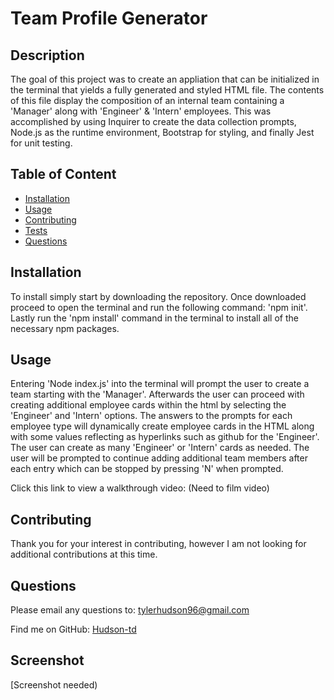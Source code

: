 
  #  Team Profile Generator
  
  ## Description
  The goal of this project was to create an appliation that can be initialized in the terminal that yields a fully generated and styled HTML file. The contents of this file display the composition of an internal team containing a 'Manager' along with 'Engineer' & 'Intern' employees. This was accomplished by using Inquirer to create the data collection prompts, Node.js as the runtime environment, Bootstrap for styling, and finally Jest for unit testing.
## Table of Content
- [Installation](#installation)
- [Usage](#usage)
- [Contributing](#contributing)
- [Tests](#tests)
- [Questions](#questions)
## Installation
  To install simply start by downloading the repository. Once downloaded proceed to open the terminal and run the following command: 'npm init'. Lastly run the 'npm install' command in the terminal to install all of the necessary npm packages.
## Usage
  Entering 'Node index.js' into the terminal will prompt the user to create a team starting with the 'Manager'. Afterwards the user can proceed with creating additional employee cards within the html by selecting the 'Engineer' and 'Intern' options. The answers to the prompts for each employee type will dynamically create employee cards in the HTML along with some values reflecting as hyperlinks such as github for the 'Engineer'. The user can create as many 'Engineer' or 'Intern' cards as needed. The user will be prompted to continue adding additional team members after each entry which can be stopped by pressing 'N' when prompted.

  Click this link to view a walkthrough video: (Need to film video)

## Contributing
Thank you for your interest in contributing, however I am not looking for additional contributions at this time.
  
## Questions
Please email any questions to: tylerhudson96@gmail.com 
  
Find me on GitHub: [Hudson-td](https://github.com/Hudson-td)

## Screenshot

[Screenshot needed)